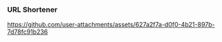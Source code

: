 ### URL Shortener



https://github.com/user-attachments/assets/627a2f7a-d0f0-4b21-897b-7d78fc91b236

